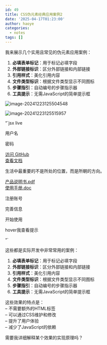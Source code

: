 ```yaml
---
id: 49
title: CSS伪元素经典应用案例2
date: '2025-04-17T01:23:00'
author: haoye
categories:
  - notes
tags: []
---
```


我来展示几个实用且常见的伪元素应用案例：

1. **必填表单标记**：用于标记必填字段
2. **外部链接标识**：区分外部链接和内部链接
3. **引用样式**：美化引用内容
4. **文件类型标识**：根据文件类型显示不同图标
5. **步骤指引**：自动编号的步骤指示器
6. **工具提示**：无需JavaScript的简单提示框

![image-20241223125504548](https://docu-1319658309.cos.ap-guangzhou.myqcloud.com/image-20241223125504548.png)

![image-20241223125515957](https://docu-1319658309.cos.ap-guangzhou.myqcloud.com/image-20241223125515957.png)<!-- truncate -->

“\`jsx live

<!-- 1. 必填表单 -->

用户名

密码

<!-- 2. 外部链接 -->

[访问 GitHub](#)\
[查看文档](#)

<!-- 3. 引用样式 -->

生活中最重要的不是所处的位置，而是所朝的方向。

<!-- 4. 文件类型标识 -->

[产品说明书.pdf](#)\
[使用手册.doc](#)

<!-- 5. 步骤指引 -->

注册账号

完善信息

开始使用

<!-- 6. 工具提示 -->

hover我查看提示

“\`

这些都是实际开发中非常常用的案例：

1. **必填表单标记**：用于标记必填字段
2. **外部链接标识**：区分外部链接和内部链接
3. **引用样式**：美化引用内容
4. **文件类型标识**：根据文件类型显示不同图标
5. **步骤指引**：自动编号的步骤指示器
6. **工具提示**：无需JavaScript的简单提示框

这些效果的特点是：\
– 不需要额外的HTML标签\
– 可以通过CSS维护和修改\
– 提升了用户体验\
– 减少了JavaScript的依赖

需要我详细解释某个效果的实现原理吗？
